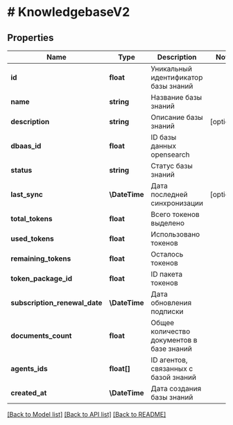 # # KnowledgebaseV2

## Properties

Name | Type | Description | Notes
------------ | ------------- | ------------- | -------------
**id** | **float** | Уникальный идентификатор базы знаний |
**name** | **string** | Название базы знаний |
**description** | **string** | Описание базы знаний | [optional]
**dbaas_id** | **float** | ID базы данных opensearch |
**status** | **string** | Статус базы знаний |
**last_sync** | **\DateTime** | Дата последней синхронизации | [optional]
**total_tokens** | **float** | Всего токенов выделено |
**used_tokens** | **float** | Использовано токенов |
**remaining_tokens** | **float** | Осталось токенов |
**token_package_id** | **float** | ID пакета токенов |
**subscription_renewal_date** | **\DateTime** | Дата обновления подписки |
**documents_count** | **float** | Общее количество документов в базе знаний |
**agents_ids** | **float[]** | ID агентов, связанных с базой знаний |
**created_at** | **\DateTime** | Дата создания базы знаний |

[[Back to Model list]](../../README.md#models) [[Back to API list]](../../README.md#endpoints) [[Back to README]](../../README.md)

